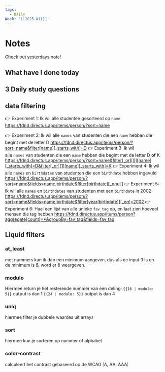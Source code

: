 ```yaml
---
tags:
  - Daily
Week: '[[2025-W11]]'
---
```

# Notes
Check out [yesterdays](2025-03-11) note!
## What have I done today
## 3 Daily study questions

## data filtering
👉 Experiment 1: Ik wil alle studenten gesorteerd op `name`
https://fdnd.directus.app/items/person/?sort=name

👉 Experiment 2: Ik wil alle `names` van studenten die een `name` hebben die begint met de letter D
https://fdnd.directus.app/items/person/?sort=name&filter[name][_starts_with]=D
👉 Experiment 3: Ik wil alle `names` van studenten die een `name` hebben die begint met de letter D **of** K
https://fdnd.directus.app/items/person/?sort=name&filter[_or][0][name][_starts_with]=D&filter[_or][1][name][_starts_with]=K
👉 Experiment 4: Ik wil alle `names` en `birthdates` van studenten die een `birthdate` hebben ingevuld
https://fdnd.directus.app/items/person/?sort=name&fields=name,birthdate&filter[birthdate][_nnull]
👉 Experiment 5: Ik wil alle `names` en `birthdates` van studenten met een `birthdate` in 2002
https://fdnd.directus.app/items/person/?sort=name&fields=name,birthdate&filter[year(birthdate)][_eq]=2002
👉 Experiment 6: Haal een lijst van alle unieke `fav_tag` op, en laat zien hoeveel mensen die tag hebben
https://fdnd.directus.app/items/person?aggregate[count]=*&groupBy=fav_tag&fields=fav_tag

## Liquid filters
### at_least
met nummers kan ik dan een minimum aangeven, dus als de input 3 is en de minimum is 8, word er 8 weergeven.
### modulo
Hiermee return je het resterende nummer van een deling:
`{{16 | modulo: 5}}`
output is dan 1
`{{24 | modulo: 5}}`
output is dan 4
### uniq
hiermee filter je dubbele waardes uit arrays
### sort
hiermee kun je sorteren op nummer of alphabet
### color-contrast
calculeert het contrast gebaseerd op de WCAG (A, AA, AAA)